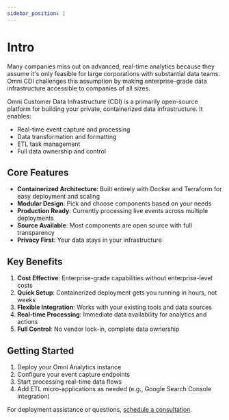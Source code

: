 ```yaml
---
sidebar_position: 1
---
```


# Intro

Many companies miss out on advanced, real-time analytics because they assume it's only feasible for large corporations with substantial data teams. Omni CDI challenges this assumption by making enterprise-grade data infrastructure accessible to companies of all sizes.

Omni Customer Data Infrastructure (CDI) is a primarily open-source platform for building your private, containerized data infrastructure. It enables:

- Real-time event capture and processing
- Data transformation and formatting
- ETL task management
- Full data ownership and control

## Core Features

- **Containerized Architecture**: Built entirely with Docker and Terraform for easy deployment and scaling
- **Modular Design**: Pick and choose components based on your needs
- **Production Ready**: Currently processing live events across multiple deployments
- **Source Available**: Most components are open source with full transparency
- **Privacy First**: Your data stays in your infrastructure

## Key Benefits

1. **Cost Effective**: Enterprise-grade capabilities without enterprise-level costs
2. **Quick Setup**: Containerized deployment gets you running in hours, not weeks
3. **Flexible Integration**: Works with your existing tools and data sources
4. **Real-time Processing**: Immediate data availability for analytics and actions
5. **Full Control**: No vendor lock-in, complete data ownership

## Getting Started

1. Deploy your Omni Analytics instance
2. Configure your event capture endpoints
3. Start processing real-time data flows
4. Add ETL micro-applications as needed (e.g., Google Search Console integration)

For deployment assistance or questions, [schedule a consultation](https://calendly.com/datomni-consulting/).